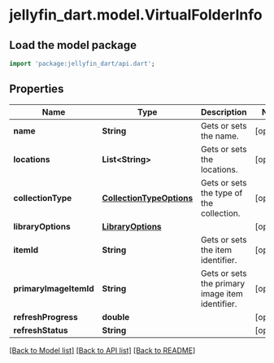# jellyfin_dart.model.VirtualFolderInfo

## Load the model package
```dart
import 'package:jellyfin_dart/api.dart';
```

## Properties
Name | Type | Description | Notes
------------ | ------------- | ------------- | -------------
**name** | **String** | Gets or sets the name. | [optional] 
**locations** | **List&lt;String&gt;** | Gets or sets the locations. | [optional] 
**collectionType** | [**CollectionTypeOptions**](CollectionTypeOptions.md) | Gets or sets the type of the collection. | [optional] 
**libraryOptions** | [**LibraryOptions**](LibraryOptions.md) |  | [optional] 
**itemId** | **String** | Gets or sets the item identifier. | [optional] 
**primaryImageItemId** | **String** | Gets or sets the primary image item identifier. | [optional] 
**refreshProgress** | **double** |  | [optional] 
**refreshStatus** | **String** |  | [optional] 

[[Back to Model list]](../README.md#documentation-for-models) [[Back to API list]](../README.md#documentation-for-api-endpoints) [[Back to README]](../README.md)


